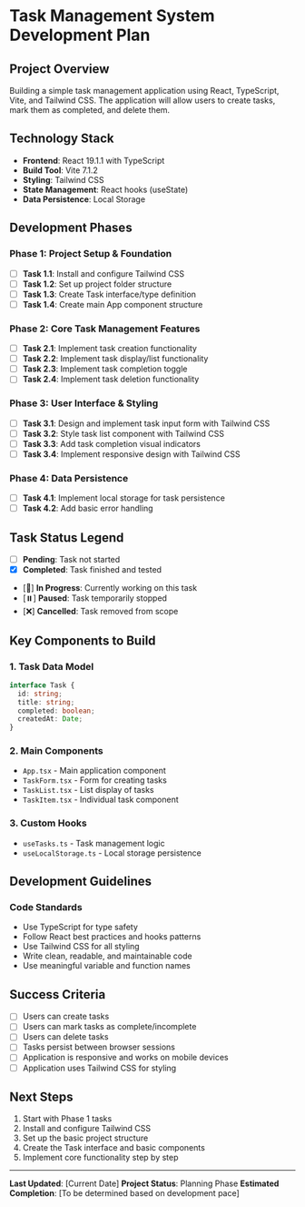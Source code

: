 # Task Management System Development Plan

## Project Overview

Building a simple task management application using React, TypeScript, Vite, and Tailwind CSS. The application will allow users to create tasks, mark them as completed, and delete them.

## Technology Stack

- **Frontend**: React 19.1.1 with TypeScript
- **Build Tool**: Vite 7.1.2
- **Styling**: Tailwind CSS
- **State Management**: React hooks (useState)
- **Data Persistence**: Local Storage

## Development Phases

### Phase 1: Project Setup & Foundation

- [ ] **Task 1.1**: Install and configure Tailwind CSS
- [ ] **Task 1.2**: Set up project folder structure
- [ ] **Task 1.3**: Create Task interface/type definition
- [ ] **Task 1.4**: Create main App component structure

### Phase 2: Core Task Management Features

- [ ] **Task 2.1**: Implement task creation functionality
- [ ] **Task 2.2**: Implement task display/list functionality
- [ ] **Task 2.3**: Implement task completion toggle
- [ ] **Task 2.4**: Implement task deletion functionality

### Phase 3: User Interface & Styling

- [ ] **Task 3.1**: Design and implement task input form with Tailwind CSS
- [ ] **Task 3.2**: Style task list component with Tailwind CSS
- [ ] **Task 3.3**: Add task completion visual indicators
- [ ] **Task 3.4**: Implement responsive design with Tailwind CSS

### Phase 4: Data Persistence

- [ ] **Task 4.1**: Implement local storage for task persistence
- [ ] **Task 4.2**: Add basic error handling

## Task Status Legend

- [ ] **Pending**: Task not started
- [x] **Completed**: Task finished and tested
- [🔄] **In Progress**: Currently working on this task
- [⏸️] **Paused**: Task temporarily stopped
- [❌] **Cancelled**: Task removed from scope

## Key Components to Build

### 1. Task Data Model

```typescript
interface Task {
  id: string;
  title: string;
  completed: boolean;
  createdAt: Date;
}
```

### 2. Main Components

- `App.tsx` - Main application component
- `TaskForm.tsx` - Form for creating tasks
- `TaskList.tsx` - List display of tasks
- `TaskItem.tsx` - Individual task component

### 3. Custom Hooks

- `useTasks.ts` - Task management logic
- `useLocalStorage.ts` - Local storage persistence

## Development Guidelines

### Code Standards

- Use TypeScript for type safety
- Follow React best practices and hooks patterns
- Use Tailwind CSS for all styling
- Write clean, readable, and maintainable code
- Use meaningful variable and function names

## Success Criteria

- [ ] Users can create tasks
- [ ] Users can mark tasks as complete/incomplete
- [ ] Users can delete tasks
- [ ] Tasks persist between browser sessions
- [ ] Application is responsive and works on mobile devices
- [ ] Application uses Tailwind CSS for styling

## Next Steps

1. Start with Phase 1 tasks
2. Install and configure Tailwind CSS
3. Set up the basic project structure
4. Create the Task interface and basic components
5. Implement core functionality step by step

---

**Last Updated**: [Current Date]
**Project Status**: Planning Phase
**Estimated Completion**: [To be determined based on development pace]
